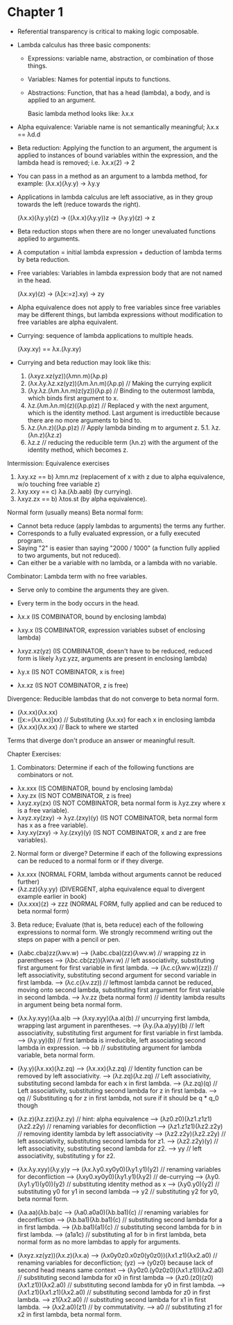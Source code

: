 # Chapter 1

- Referential transparency is critical to making logic composable.

- Lambda calculus has three basic components:
    - Expressions: variable name, abstraction, or combination of those things.
    - Variables: Names for potential inputs to functions.
    - Abstractions: Function, that has a head (lambda), a body, and is applied
      to an argument.

      Basic lambda method looks like: λx.x

- Alpha equivalence: Variable name is not semantically meaningful; λx.x == λd.d

- Beta reduction: Applying the function to an argument, the argument is applied
  to instances of bound variables within the expression, and the lambda head is
  removed; i.e. λx.x(2) -> 2

- You can pass in a method as an argument to a lambda method, for example:
  (λx.x)(λy.y) -> λy.y

- Applications in lambda calculus are left associative, as in they group towards
  the left (reduce towards the right).

  (λx.x)(λy.y)(z) -> ((λx.x)(λy.y))z -> (λy.y)(z) -> z

- Beta reduction stops when there are no longer unevaluated functions applied to
  arguments.

- A computation = initial lambda expression + deduction of lambda terms by beta
  reduction.

- Free variables: Variables in lambda expression body that are not named in the
  head.

  (λx.xy)(z) -> (λ[x:=z].xy) -> zy

- Alpha equivalence does not apply to free variables since free variables may be
  different things, but lambda expressions without modification to free
  variables are alpha equivalent.

- Currying: sequence of lambda applications to multiple heads.

  (λxy.xy) == λx.(λy.xy)

- Currying and beta reduction may look like this:

  1. (λxyz.xz(yz))(λmn.m)(λp.p)
  2. (λx.λy.λz.xz(yz))(λm.λn.m)(λp.p) // Making the currying explicit
  3. (λy.λz.(λm.λn.m)z(yz))(λp.p) // Binding to the outermost lambda, which
     binds first argument to x.
  4. λz.(λm.λn.m)(z)((λp.p)z) // Replaced y with the next argument, which is the
     identity method. Last argument is irreductible because there are no more
     arguments to bind to.
  5. λz.(λn.z)((λp.p)z) // Apply lambda binding m to argument z.
  5.1. λz.(λn.z)(λz.z)
  6. λz.z // reducing the reducible term (λn.z) with the argument of the
     identity method, which becomes z.

Intermission: Equivalence exercises

1. λxy.xz == b) λmn.mz (replacement of x with z due to alpha equivalence, w/o
   touching free variable z)
2. λxy.xxy == c) λa.(λb.aab) (by currying).
3. λxyz.zx == b) λtos.st (by alpha equivalence).

Normal form (usually means) Beta normal form:
- Cannot beta reduce (apply lambdas to arguments) the terms any further.
- Corresponds to a fully evaluated expression, or a fully executed program.
- Saying "2" is easier than saying "2000 / 1000" (a function fully applied to
  two arguments, but not reduced).
- Can either be a variable with no lambda, or a lambda with no variable.

Combinator: Lambda term with no free variables.
- Serve only to combine the arguments they are given.
- Every term in the body occurs in the head.

- λx.x (IS COMBINATOR, bound by enclosing lambda)
- λxy.x (IS COMBINATOR, expression variables subset of enclosing lambda)
- λxyz.xz(yz) (IS COMBINATOR, doesn't have to be reduced, reduced form is likely
  λyz.yzz, arguments are present in enclosing lambda)

- λy.x (IS NOT COMBINATOR, x is free)
- λx.xz (IS NOT COMBINATOR, z is free)

Divergence: Reducible lambdas that do not converge to beta normal form.

- (λx.xx)(λx.xx)
- ([x:=(λx.xx)]xx) // Substituting (λx.xx) for each x in enclosing lambda
- (λx.xx)(λx.xx) // Back to where we started

Terms that diverge don't produce an answer or meaningful result.

Chapter Exercises:

1. Combinators: Determine if each of the following functions are combinators or not.

- λx.xxx (IS COMBINATOR, bound by enclosing lambda)
- λxy.zx (IS NOT COMBINATOR, z is free)
- λxyz.xy(zx) (IS NOT COMBINATOR, beta normal form is λyz.zxy where x is a free
  variable).
- λxyz.xy(zxy) -> λyz.(zxy)(y) (IS NOT COMBINATOR, beta normal form has x as a
  free variable).
- λxy.xy(zxy) -> λy.(zxy)(y) (IS NOT COMBINATOR, x and z are free variables).

2. Normal form or diverge? Determine if each of the following expressions can be
   reduced to a normal form or if they diverge.

- λx.xxx (NORMAL FORM, lambda without arguments cannot be reduced further)
- (λz.zz)(λy.yy) (DIVERGENT, alpha equivalence equal to divergent example
  earlier in book)
- (λx.xxx)(z) -> zzz (NORMAL FORM, fully applied and can be reduced to beta
  normal form)

3. Beta reduce; Evaluate (that is, beta reduce) each of the following
   expressions to normal form. We strongly recommend writing out the steps on
   paper with a pencil or pen.

- (λabc.cba)zz(λwv.w)
--> (λabc.cba)(zz)(λwv.w) // wrapping zz in parentheses
--> (λbc.cb(zz))(λwv.w) // left associativity, substituting first argument for
first variable in first lambda.
--> (λc.c(λwv.w)(zz)) // left associativity, substituting second argument for
second variable in first lambda.
--> (λc.c(λv.zz)) // leftmost lambda cannot be reduced, moving onto second
lambda, substituting first argument for first variable in second lambda.
--> λv.zz (beta normal form) // identity lambda results in argument being beta
normal form.

- (λx.λy.xyy)(λa.a)b
--> (λxy.xyy)(λa.a)(b) // uncurrying first lambda, wrapping last argument in
parentheses.
--> (λy.(λa.a)yy)(b) // left associativity, substituting first argument for
first variable in first lambda.
--> (λy.yy)(b) // first lambda is irreducible, left associating second lambda in
expression.
--> bb // substituting argument for lambda variable, beta normal form.

- (λy.y)(λx.xx)(λz.zq)
--> (λx.xx)(λz.zq) // Identity function can be removed by left associativity.
--> (λz.zq)(λz.zq) // Left associativity, substituting second lambda for each x
in first lambda.
--> (λz.zq)(q) // Left associativity, substituting second lambda for z in first
lambda.
--> qq // Substituting q for z in first lambda, not sure if it should be q * q_0
though

- (λz.z)(λz.zz)(λz.zy) // hint: alpha equivalence
--> (λz0.z0)(λz1.z1z1)(λz2.z2y) // renaming variables for deconfliction
--> (λz1.z1z1)(λz2.z2y) // removing identity lambda by left associativity
--> (λz2.z2y)(λz2.z2y) // left associativity, substituting second lambda for z1.
--> (λz2.z2y)(y) // left associativity, substituting second lambda for z2.
--> yy // left associativity, substituting y for z2.

- (λx.λy.xyy)(λy.y)y
--> (λx.λy0.xy0y0)(λy1.y1)(y2) // renaming variables for deconfliction
--> (λxy0.xy0y0)(λy1.y1)(λy2) // de-currying
--> (λy0.(λy1.y1)(y0))(y2) // substituting identity method as x
--> (λy0.y0)(y2) // substituting y0 for y1 in second lambda
--> y2 // substituting y2 for y0, beta normal form.

- (λa.aa)(λb.ba)c
--> (λa0.a0a0)(λb.ba1)(c) // renaming variables for deconfliction
--> (λb.ba1)(λb.ba1)(c) // substituting second lambda for a in first lambda.
--> (λb.ba1)(a1)(c) // substituting second lambda for b in first lambda.
--> (a1a1c) // substituting a1 for b in first lambda, beta normal form as no
more lambdas to apply for arguments.

- (λxyz.xz(yz))(λx.z)(λx.a)
--> (λx0y0z0.x0z0(y0z0))(λx1.z1)(λx2.a0) // renaming variables for
deconfliction; (yz) --> (y0z0) because lack of second head means same context
--> (λy0z0.(y0z0z0)(λx1.z1))(λx2.a0) // substituting second lambda for x0 in
first lambda
--> (λz0.(z0)(z0)(λx1.z1))(λx2.a0) // substituting second lambda for y0 in
first lambda.
--> (λx1.z1)(λx1.z1)(λx2.a0) // substituting second lambda for z0 in first
lambda.
--> z1(λx2.a0) // substituting second lambda for x1 in first lambda.
--> (λx2.a0)(z1) // by commutativity.
--> a0 // substituting z1 for x2 in first lambda, beta normal form.
